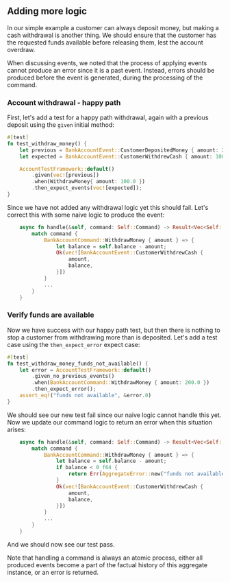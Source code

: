 ## Adding more logic

In our simple example a customer can always deposit money, but making a cash withdrawal is another thing. We should ensure that
the customer has the requested funds available before releasing them, lest the account overdraw.

When discussing events, we noted that the process of applying events cannot produce an error since it is a past 
event. Instead, errors should be produced before the event is generated, during the processing of the command.

### Account withdrawal - happy path

First, let's add a test for a happy path withdrawal, again with a previous deposit using the `given`
initial method:

```rust
#[test]
fn test_withdraw_money() {
    let previous = BankAccountEvent::CustomerDepositedMoney { amount: 200.0, balance: 200.0 };
    let expected = BankAccountEvent::CustomerWithdrewCash { amount: 100.0, balance: 100.0 };

    AccountTestFramework::default()
        .given(vec![previous])
        .when(WithdrawMoney{ amount: 100.0 })
        .then_expect_events(vec![expected]);
}
```

Since we have not added any withdrawal logic yet this should fail. 
Let's correct this with some naive logic to produce the event:

```rust
    async fn handle(&self, command: Self::Command) -> Result<Vec<Self::Event>, AggregateError<Self::Error>> {
        match command {
            BankAccountCommand::WithdrawMoney { amount } => {
                let balance = self.balance - amount;
                Ok(vec![BankAccountEvent::CustomerWithdrewCash {
                    amount,
                    balance,
                }])
            }
            ...
        }
    }
```

### Verify funds are available

Now we have success with our happy path test, but then there is nothing to stop a customer from withdrawing more than 
is deposited. 
Let's add a test case using the `then_expect_error` expect case:

```rust
#[test]
fn test_withdraw_money_funds_not_available() {
    let error = AccountTestFramework::default()
        .given_no_previous_events()
        .when(BankAccountCommand::WithdrawMoney { amount: 200.0 })
        .then_expect_error();
    assert_eq!("funds not available", &error.0)
}
```

We should see our new test fail since our naive logic cannot handle this yet.
Now we update our command logic to return an error when this situation arises:

```rust
    async fn handle(&self, command: Self::Command) -> Result<Vec<Self::Event>, AggregateError<Self::Error>> {
        match command {
            BankAccountCommand::WithdrawMoney { amount } => {
                let balance = self.balance - amount;
                if balance < 0_f64 {
                    return Err(AggregateError::new("funds not available"));
                }
                Ok(vec![BankAccountEvent::CustomerWithdrewCash {
                    amount,
                    balance,
                }])
            }
            ...
        }
    }
```

And we should now see our test pass.

Note that handling a command is always an atomic process, either all produced events become a part of the factual 
history of this aggregate instance, or an error is returned.

